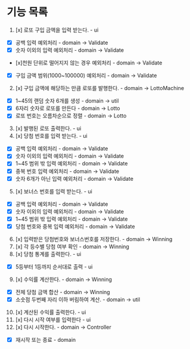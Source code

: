 # 기능 목록
1. [x] 로또 구입 금액을 입력 받는다. - ui
  - [x] 공백 입력 예외처리 - domain -> Validate
  - [x] 숫자 이외의 입력 예외처리 - domain -> Validate
  - [x]천원 단위로 떨어지지 않는 경우 예외처리 - domain -> Validate
  - [x] 구입 금액 범위(1000~100000) 예외처리  - domain -> Validate
2. [x] 구입 금액에 해당하는 만큼 로또를 발행한다. - domain -> LottoMachine
  - [x] 1~45의 랜덤 숫자 6개를 생성 - domain -> util
  - [x] 6자리 숫자로 로또를 만든다 - domain -> Lotto
  - [x] 로또 번호는 오름차순으로 정렬 - domain -> Lotto
3. [x] 발행된 로또 출력한다. - ui
4. [x] 당첨 번호를 입력 받는다. - ui
  - [x] 공백 입력 예외처리 - domain -> Validate
  - [x] 숫자 이외의 입력 예외처리 - domain -> Validate
  - [x] 1~45 범위 밖 입력 예외처리 - domain -> Validate
  - [x] 중복 번호 입력 예외처리 - domain -> Validate
  - [x] 숫자 6개가 아닌 입력 예외처리 - domain -> Validate
5. [x] 보너스 번호를 입력 받는다. - ui
  - [x] 공백 입력 예외처리 - domain -> Validate
  - [x] 숫자 이외의 입력 예외처리 - domain -> Validate
  - [x] 1~45 범위 밖 입력 예외처리 - domain -> Validate
  - [x] 당첨 번호와 중복 입력 예외처리 - domain -> Validate
6. [x] 입력받은 당첨번호와 보너스번호를 저장한다. - domain -> Winning
7. [x] 각 등수별 당첨 여부 확인 - domain -> Winning
8. [x] 당첨 통계를 출력한다. - ui
 - [x] 5등부터 1등까지 순서대로 출력 - ui
9. [x] 수익률 계산한다. - domain -> Winning
 - [x] 전체 당첨 금액 합산 - domain -> Winning
 - [x] 소숫점 두번째 자리 이하 버림하여 계산. - domain -> util
10. [x] 계산된 수익률 출력한다. - ui
11. [x] 다시 시작 여부를 입력한다 - ui
12. [x] 다시 시작한다. - domain -> Controller
  - [x] 재시작 또는 종료 - domain